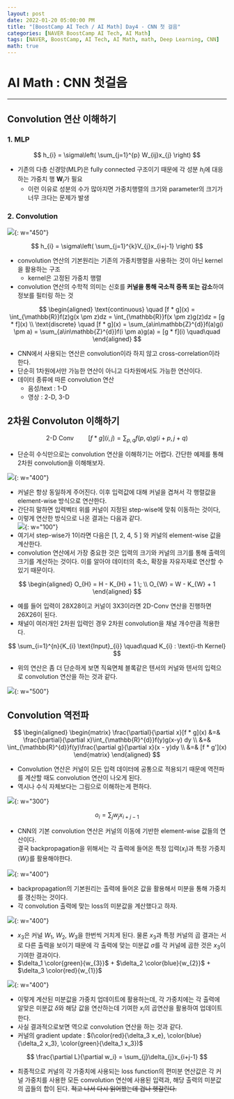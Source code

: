 ```yaml
---
layout: post
date: 2022-01-20 05:00:00 PM
title: "[BoostCamp AI Tech / AI Math] Day4 - CNN 첫 걸음"
categories: [NAVER BoostCamp AI Tech, AI Math]
tags: [NAVER, BoostCamp, AI Tech, AI Math, math, Deep Learning, CNN]
math: true
---
```

# AI Math : CNN 첫걸음

---

## Convolution 연산 이해하기

### 1. MLP

$$
h_{i} = \sigma\left( \sum_{j=1}^{p} W_{ij}x_{j} \right)
$$ 

- 기존의 다층 신경망(MLP)은 fully connected 구조이기 때문에 각 성분 $h_{i}$에 대응하는 가중치 행 $\mathbf{W}_{i}$가 필요
    - 이런 이유로 성분의 수가 많아지면 가중치행렬의 크기와 parameter의 크기가 너무 크다는 문제가 발생

### 2. Convolution

![](/image/boostcamp/aimath/conv.png){: w="450"}

$$
h_{i} = \sigma\left( \sum_{j=1}^{k}V_{j}x_{i+j-1} \right)
$$ 

- convolution 연산의 기본원리는 기존의 가중치행렬을 사용하는 것이 아닌 kernel을 활용하는 구조
    - kernel은 고정된 가중치 행렬
- convolution 연산의 수학적 의미는 신호를 **커널을 통해 국소적 증폭 또는 감소**하여 정보를 필터링 하는 것

$$
\begin{aligned}
\text{continuous} \quad [f * g](x) = \int_{\mathbb{R}}f(z)g(x \pm z)dz = \int_{\mathbb{R}}f(x \pm z)g(z)dz = [g * f](x) \\
\text{discrete} \quad [f * g](x) = \sum_{a\in\mathbb{Z}^{d}}f(a)g(i \pm a) = \sum_{a\in\mathbb{Z}^{d}}f(i \pm a)g(a) = [g * f](i) \quad\quad
\end{aligned}
$$  

- CNN에서 사용되는 연산은 convolution이라 하지 않고 cross-correlation이라 한다.
- 단순히 1차원에서만 가능한 연산이 아니고 다차원에서도 가능한 연산이다.
- 데이터 종류에 따른 convolution 연산
    - 음성/text : 1-D
    - 영상 : 2-D, 3-D

## 2차원 Convoluton 이해하기

$$
\text{2-D Conv} \quad\quad [f * g](i, j) = \sum_{p, q}f(p, q)g(i+p, j+q)
$$  

- 단순히 수식만으로는 convolution 연산을 이해하기는 어렵다. 간단한 예제를 통해 2차원 convolution을 이해해보자.

![](/image/boostcamp/aimath/2dcnn.png){: w="400"}

- 커널은 항상 동일하게 주어진다. 이후 입력값에 대해 커널을 겹쳐서 각 행렬값을 element-wise 방식으로 연산한다.
- 간단히 말하면 입력벡터 위를 커널이 지정된 step-wise에 맞춰 이동하는 것이다,
- 이렇게 연산한 방식으로 나온 결과는 다음과 같다.  
    ![](/image/boostcamp/aimath/cnnresult1.png){: w="100"}
- 여기서 step-wise가 1이라면 다음은 \[1, 2, 4, 5 \] 와 커널의 element-wise 값을 계산한다.
- convolution 연산에서 가장 중요한 것은 입력의 크기와 커널의 크기를 통해 출력의 크기를 계산하는 것이다. 이를 알아야 데이터의 축소, 확장을 자유자재로 연산할 수 있기 때문이다.

$$
\begin{aligned}
O_{H} = H - K_{H} + 1 \; \\ 
O_{W} = W - K_{W} + 1
\end{aligned}
$$

- 예를 들어 입력이 28X28이고 커널이 3X3이라면 2D-Conv 연산을 진행하면 26X26이 된다.
- 채널이 여러개인 2차원 입력인 경우 2차원 convolution을 채널 개수만큼 적용한다.

$$
\sum_{i=1}^{n}{K_{i} \text{Input}_{i}} \quad\quad K_{i} : \text{i-th Kernel}
$$  

- 위의 연산은 좀 더 단순하게 보면 직육면체 블록같은 텐서의 커널와 텐서의 입력으로 convolution 연산을 하는 것과 같다.

![](/image/boostcamp/aimath/channelconv.png){: w="500"}

## Convolution 역전파

$$
\begin{aligned}
\begin{matrix}
    \frac{\partial}{\partial x}[f * g](x) &=& \frac{\partial}{\partial x}\int_{\mathbb{R}^{d}}f(y)g(x-y) dy \\
    &=& \int_{\mathbb{R}^{d}}f(y)\frac{\partial g}{\partial x}(x - y)dy \\
    &=& [f * g'](x)
\end{matrix}
\end{aligned}
$$  

- Convolution 연산은 커널이 모든 입력 데이터에 공통으로 적용되기 때문에 역전파를 계산할 때도 convolution 연산이 나오게 된다.
- 역시나 수식 자체보다는 그림으로 이해하는게 편하다.

![](/image/boostcamp/aimath/cnn_bpp1.png){: w="300"}

$$
o_i = \sum_{j}w_{j}x_{i+j-1}
$$

- CNN의 기본 convolution 연산은 커널의 이동에 기반한 element-wise 값들의 연산이다.  
결국 backpropagation을 위해서는 각 출력에 들어온 특정 입력($x_i$)과 특정 가중치 ($W_i$)를 활용해야한다.

![](/image/boostcamp/aimath/cnn_bpp2.png){: w="400"}  

- backpropagation의 기본원리는 출력에 들어온 값을 활용해서 미분을 통해 가중치를 갱신하는 것이다. 
- 각 convolution 출력에 맞는 loss의 미분값을 계산했다고 하자.  

![](/image/boostcamp/aimath/cnn_bpp3.png){: w="400"}

- $x_3$은 커널 $W_1$, $W_2$, $W_3$을 한번씩 거치게 된다. 물론 $x_3$과 특정 커널의 곱 결과는 서로 다른 출력을 보이기 때문에 각 출력에 맞는 미분값 $\sigma$를 각 커널에 곱한 것은 $x_3$이 기여한 결과이다.  
- $\delta_1 \color{green}{w_{3}}$ + $\delta_2 \color{blue}{w_{2}}$ + $\delta_3 \color{red}{w_{1}}$

![](/image/boostcamp/aimath/cnn_bpp4.png){: w="400"}

- 이렇게 계산된 미분값을 가중치 업데이트에 활용하는데, 각 가중치에는 각 출력에 알맞은 미분값 $\delta$와 해당 값을 연산하는데 기여한 $x_i$의 곱연산을 활용하여 업데이트한다.
- 사실 결과적으로보면 역으로 convolution 연산을 하는 것과 같다.
- 커널의 gradient update : $(\color{red}{\delta_3 x_e}, \color{blue}{\delta_2 x_3}, \color{green}{\delta_1 x_3})$

$$
\frac{\partial L}{\partial w_i} = \sum_{j}\delta_{j}x_{i+j-1}
$$

- 최종적으로 커널의 각 가중치에 사용되는 loss function의 편미분 연산값은 각 커널 가중치를 사용한 모든 convolution 연산에 사용된 입력과, 해당 출력의 미분값의 곱들의 합이 된다. ~~적고 나서 다시 읽어봤는데 겁나 헷갈린다.~~